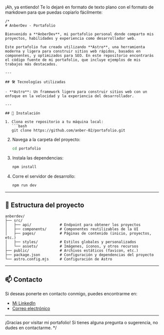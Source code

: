¡Ah, ya entiendo! Te lo dejaré en formato de texto plano con el formato de markdown para que puedas copiarlo fácilmente:

````
/*
# AnberDev - Portafolio

Bienvenido a **AnberDev**, mi portafolio personal donde comparto mis proyectos, habilidades y experiencia como desarrollador web.

Este portafolio fue creado utilizando **Astro**, una herramienta moderna y ligera para construir sitios web rápidos, basados en componentes, y optimizados para SEO. En este repositorio encontrarás el código fuente de mi portafolio, que incluye ejemplos de mis trabajos más destacados.

---

## 🛠 Tecnologías utilizadas

- **Astro**: Un framework ligero para construir sitios web con un enfoque en la velocidad y la experiencia del desarrollador.

---

## 🚀 Instalación

1. Clona este repositorio a tu máquina local:
   ```bash
   git clone https://github.com/anber-02/portafolio.git
````

2. Navega a la carpeta del proyecto:

   ```bash
   cd portafolio
   ```

3. Instala las dependencias:

   ```bash
   npm install
   ```

4. Corre el servidor de desarrollo:

   ```bash
   npm run dev
   ```


---

## 📂 Estructura del proyecto

```
anberdev/
├── src/
│   ├── api/             # Endpoint para obtener los proyectos
│   ├── components/      # Componentes reutilizables de la UI
│   ├── pages/           # Páginas de contenido (inicio, proyectos, etc.)
│   ├── styles/          # Estilos globales y personalizados
│   └── assets/          # Imágenes, íconos, y otros recursos
├── public/              # Archivos estáticos (favicon, etc.)
├── package.json         # Configuración y dependencias del proyecto
└── astro.config.mjs     # Configuración de Astro
```

---

## 📫 Contacto

Si deseas ponerte en contacto conmigo, puedes encontrarme en:

* [Mi LinkedIn](https://www.linkedin.com/in/luisanberto/)
* [Correo electrónico](mailto:anbertodev@gmail.com)

---

¡Gracias por visitar mi portafolio! Si tienes alguna pregunta o sugerencia, no dudes en contactarme.
\*/
